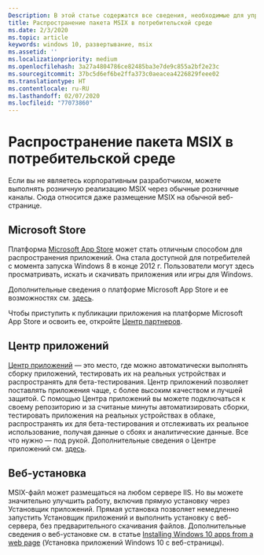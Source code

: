 ```yaml
---
Description: В этой статье содержатся все сведения, необходимые для управления развертыванием приложений MSIX в среде для розничной торговли.  Эта статья предназначена для разработчиков.
title: Распространение пакета MSIX в потребительской среде
ms.date: 2/3/2020
ms.topic: article
keywords: windows 10, развертывание, msix
ms.assetid: ''
ms.localizationpriority: medium
ms.openlocfilehash: 3a27a4804786ce82485ba3e7de9c855a2bf2e23c
ms.sourcegitcommit: 37bc5d6ef6be2ffa373c0aeacea4226829feee02
ms.translationtype: HT
ms.contentlocale: ru-RU
ms.lasthandoff: 02/07/2020
ms.locfileid: "77073860"
---
```

# <a name="distribute-your-msix-in-a-consumer-environment"></a>Распространение пакета MSIX в потребительской среде

Если вы не являетесь корпоративным разработчиком, можете выполнять розничную реализацию MSIX через обычные розничные каналы.  Сюда относится даже размещение MSIX на обычной веб-странице.  

## <a name="microsoft-store"></a>Microsoft Store

Платформа [Microsoft App Store](https://www.microsoft.com/store/apps/windows) может стать отличным способом для распространения приложений.  Она стала доступной для потребителей с момента запуска Windows 8 в конце 2012 г. Пользователи могут здесь просматривать, искать и скачивать приложения или игры для Windows.

Дополнительные сведения о платформе Microsoft App Store и ее возможностях см. [здесь](https://docs.microsoft.com/windows/uwp/publish/). 

Чтобы приступить к публикации приложения на платформе Microsoft App Store и освоить ее, откройте [Центр партнеров](https://partner.microsoft.com/dashboard/home).

## <a name="app-center"></a>Центр приложений

[Центр приложений](https://appcenter.ms/) — это место, где можно автоматически выполнять сборку приложений, тестировать их на реальных устройствах и распространять для бета-тестирования.  Центр приложений позволяет поставлять приложения чаще, с более высоким качеством и лучшей защитой.  С помощью Центра приложений вы можете подключаться к своему репозиторию и за считаные минуты автоматизировать сборки, тестировать приложения на реальных устройствах в облаке, распространять их для бета-тестирования и отслеживать их реальное использование, получая данные о сбоях и аналитические данные. Все что нужно — под рукой.
Дополнительные сведения о Центре приложений см. [здесь](https://docs.microsoft.com/appcenter/).

## <a name="web-install"></a>Веб-установка

MSIX-файл может размещаться на любом сервере IIS.  Но вы можете значительно улучшить работу, включив прямую установку через Установщик приложений.  Прямая установка позволяет немедленно запустить Установщик приложений и выполнить установку с веб-сервера, без предварительного скачивания файлов.  Дополнительные сведения о веб-установке см. в статье [Installing Windows 10 apps from a web page](https://docs.microsoft.com/windows/msix/app-installer/installing-windows10-apps-web) (Установка приложений Windows 10 c веб-страницы).

 
